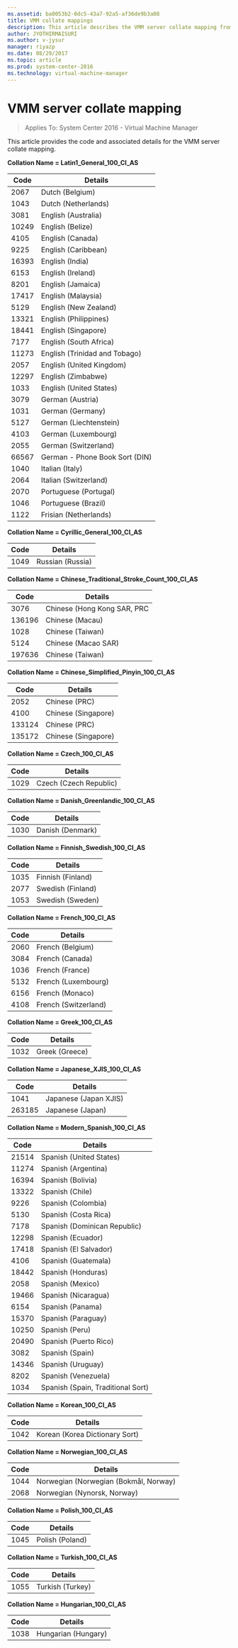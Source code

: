 ```yaml
---
ms.assetid: ba0053b2-0dc5-43a7-92a5-af36de9b3a08
title: VMM collate mappings
description: This article describes the VMM server collate mapping from VMM code.
author: JYOTHIRMAISURI
ms.author: v-jysur
manager: riyazp
ms.date: 08/29/2017
ms.topic: article
ms.prod: system-center-2016
ms.technology: virtual-machine-manager
---
```


# VMM server collate mapping

>Applies To: System Center 2016 - Virtual Machine Manager

This article provides the code and associated details for the VMM server collate mapping.

**Collation Name = Latin1_General_100_CI_AS**

**Code** | **Details**
--- | ---
 2067|  Dutch (Belgium)
 1043|  Dutch (Netherlands)
 3081|  English (Australia)
 10249| English (Belize)
 4105|  English (Canada)
 9225|  English (Caribbean)
 16393| English (India)
 6153|  English (Ireland)
 8201|  English (Jamaica)
 17417| English (Malaysia)
 5129|  English (New Zealand)
 13321| English (Philippines)
 18441| English (Singapore)
 7177|  English (South Africa)
11273 | English (Trinidad and Tobago)
 2057|  English (United Kingdom)
 12297| English (Zimbabwe)
1033 |  English (United States)
 3079|  German (Austria)
 1031|  German (Germany)     
 5127|  German (Liechtenstein)     
 4103|  German (Luxembourg)    
 2055| German (Switzerland)  
66567| German - Phone Book Sort (DIN)      
 1040| Italian (Italy)  
 2064| Italian (Switzerland)     
 2070| Portuguese (Portugal)      
 1046| Portuguese (Brazil)     
 1122| Frisian (Netherlands)

 **Collation Name = Cyrillic_General_100_CI_AS**

**Code** | **Details**
--- | ---
1049|  Russian (Russia)

**Collation Name = Chinese_Traditional_Stroke_Count_100_CI_AS**

**Code** | **Details**
--- | ---
3076|Chinese (Hong Kong SAR, PRC
136196|Chinese (Macau)
1028|Chinese (Taiwan)
5124|Chinese (Macao SAR)
197636| Chinese (Taiwan)

**Collation Name = Chinese_Simplified_Pinyin_100_CI_AS**

 **Code** | **Details**
 --- | ---
2052|  Chinese (PRC)
4100| Chinese (Singapore)
133124|Chinese (PRC)
135172|Chinese (Singapore)

**Collation Name = Czech_100_CI_AS**

**Code** | **Details**
--- | ---
1029| Czech (Czech Republic)

**Collation Name = Danish_Greenlandic_100_CI_AS**

**Code** | **Details**
--- | ---
1030| Danish (Denmark)

**Collation Name = Finnish_Swedish_100_CI_AS**

**Code** | **Details**
--- | ---
1035|Finnish (Finland)
2077| Swedish (Finland)
1053|Swedish (Sweden)

**Collation Name = French_100_CI_AS**

**Code** | **Details**
--- | ---
 2060 |French (Belgium)
  3084|French (Canada)
  1036|French (France)
 5132 |French (Luxembourg)
  6156|French (Monaco)
  4108|French (Switzerland)

**Collation Name = Greek_100_CI_AS**

 **Code** | **Details**
  --- | ---
    1032|Greek (Greece)

**Collation Name = Japanese_XJIS_100_CI_AS**

**Code** | **Details**
  --- | ---
  1041|Japanese (Japan XJIS)
  263185|Japanese (Japan)

**Collation Name = Modern_Spanish_100_CI_AS**

**Code** | **Details**
 --- | ---
    21514|Spanish (United States)
    11274|Spanish (Argentina)
    16394|Spanish (Bolivia)
    13322|Spanish (Chile)
    9226|Spanish (Colombia)
    5130|Spanish (Costa Rica)
    7178|Spanish (Dominican Republic)
    12298|Spanish (Ecuador)
    17418|Spanish (El Salvador)
    4106|Spanish (Guatemala)
    18442|Spanish (Honduras)
    2058|Spanish (Mexico)
    19466|Spanish (Nicaragua)
    6154|Spanish (Panama)
    15370|Spanish (Paraguay)
    10250|Spanish (Peru)
    20490|Spanish (Puerto Rico)
    3082|Spanish (Spain)
    14346|Spanish (Uruguay)
    8202|Spanish (Venezuela)
    1034|Spanish (Spain, Traditional Sort)


**Collation Name = Korean_100_CI_AS**

**Code** | **Details**
  --- | ---
      1042|Korean (Korea Dictionary Sort)


**Collation Name = Norwegian_100_CI_AS**

**Code** | **Details**
--- | ---
     1044 |Norwegian (Norwegian (Bokmål, Norway)
     2068|Norwegian (Nynorsk, Norway)


**Collation Name = Polish_100_CI_AS**

  **Code** | **Details**
   --- | ---
   1045|Polish (Poland)

 **Collation Name = Turkish_100_CI_AS**

  **Code** | **Details**
       --- | ---
        1055 |Turkish (Turkey)


**Collation Name = Hungarian_100_CI_AS**

**Code** | **Details**
    --- | ---
     1038 |Hungarian (Hungary)
